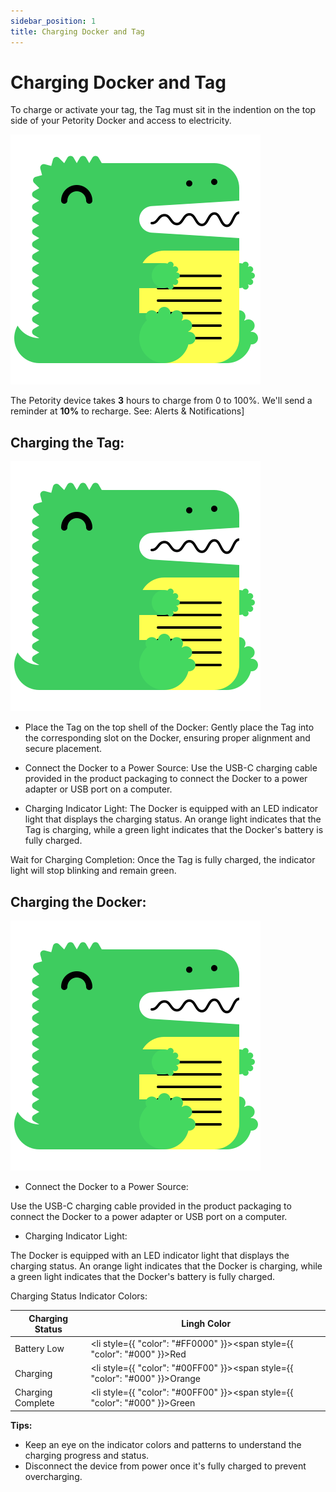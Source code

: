 ```yaml
---
sidebar_position: 1
title: Charging Docker and Tag
--- 
```


# Charging Docker and Tag
To charge or activate your tag, the Tag must sit in the indention on the top side of your Petority Docker and access to electricity.

![charge](/img/logo.svg)

The Petority device takes **3** hours to charge from 0 to 100%. We'll send a reminder at **10%** to recharge. See: Alerts & Notifications]

## Charging the Tag:

![charge](/img/logo.svg)

+ Place the Tag on the top shell of the Docker:
Gently place the Tag into the corresponding slot on the Docker, ensuring proper alignment and secure placement.

+ Connect the Docker to a Power Source:
Use the USB-C charging cable provided in the product packaging to connect the Docker to a power adapter or USB port on a computer.

+ Charging Indicator Light:
The Docker is equipped with an LED indicator light that displays the charging status. An orange light indicates that the Tag is charging, while a green light indicates that the Docker's battery is fully charged.

Wait for Charging Completion:
Once the Tag is fully charged, the indicator light will stop blinking and remain green.

## Charging the Docker:

![charge](/img/logo.svg)

+ Connect the Docker to a Power Source:

Use the USB-C charging cable provided in the product packaging to connect the Docker to a power adapter or USB port on a computer.

+ Charging Indicator Light:

The Docker is equipped with an LED indicator light that displays the charging status. An orange light indicates that the Docker is charging, while a green light indicates that the Docker's battery is fully charged.

Charging Status Indicator Colors:

| Charging Status      | Lingh Color |
| ----------- | ----------- |
| Battery Low | <li style={{ "color": "#FF0000" }}><span style={{ "color": "#000" }}>Red</span></li>       |
| Charging | <li style={{ "color": "#00FF00" }}><span style={{ "color": "#000" }}>Orange</span></li>        |
| Charging Complete | <li style={{ "color": "#00FF00" }}><span style={{ "color": "#000" }}>Green</span></li>   |

**Tips:**
+ Keep an eye on the indicator colors and patterns to understand the charging progress and status.
+ Disconnect the device from power once it's fully charged to prevent overcharging.